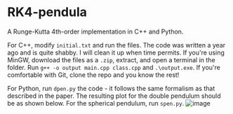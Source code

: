 # RK4-pendula
A Runge-Kutta 4th-order implementation in C++ and Python. 

For C++, modify `initial.txt` and run the files. The code was written a year ago and is quite shabby. I will clean it up when time permits. If you're using MinGW, download the files as a `.zip`, extract, and open a terminal in the folder. Run `g++ -o output main.cpp class.cpp` and `.\output.exe`. If you're comfortable with Git, clone the repo and you know the rest!

For Python, run `dpen.py` the code - it follows the same formalism as that described in the paper. The resulting plot for the double pendulum should be as shown below. For the spherical pendulum, run `spen.py`.
![image](https://github.com/yashpincha/RK4-double-pendulum/assets/142161252/84a8e3cb-4d32-405d-a20b-b7130a8cd3dc)
